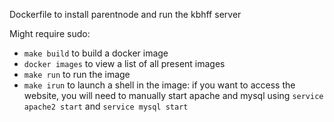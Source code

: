 Dockerfile to install parentnode and run the kbhff server

Might require sudo:
 - `make build` to build a docker image
 - `docker images` to view a list of all present images
 - `make run` to run the image
 - `make irun` to launch a shell in the image: if you want to access the website, you will need to manually start apache and mysql using `service apache2 start` and `service mysql start`
